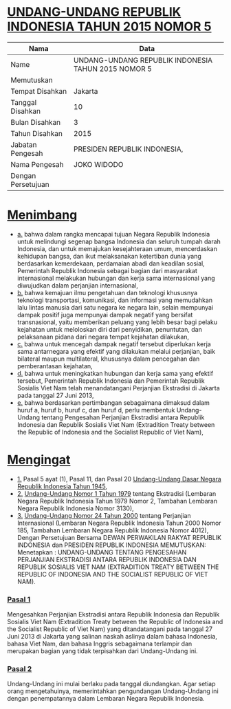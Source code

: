 # [UNDANG-UNDANG REPUBLIK INDONESIA TAHUN 2015 NOMOR 5](http://example.org/legal/document/uu/2015/5)

| Nama | Data |
| ------ | ----- |
|Name|UNDANG-UNDANG REPUBLIK INDONESIA TAHUN 2015 NOMOR 5|
|Memutuskan||
|Tempat Disahkan|Jakarta|
|Tanggal Disahkan|10|
|Bulan Disahkan|3|
|Tahun Disahkan|2015|
|Jabatan Pengesah|PRESIDEN REPUBLIK INDONESIA,|
|Nama Pengesah|JOKO WIDODO|
|Dengan Persetujuan||
# [Menimbang](http://example.org/legal/document/uu/2015/5/menimbang)

* [a.](http://example.org/legal/document/uu/2015/5/menimbang/point/a) bahwa dalam rangka mencapai tujuan Negara Republik Indonesia untuk melindungi segenap bangsa Indonesia dan seluruh tumpah darah Indonesia, dan untuk memajukan kesejahteraan umum, mencerdaskan kehidupan bangsa, dan ikut melaksanakan ketertiban dunia yang berdasarkan kemerdekaan, perdamaian abadi dan keadilan sosial, Pemerintah Republik Indonesia sebagai bagian dari masyarakat internasional melakukan hubungan dan kerja sama internasional yang diwujudkan dalam perjanjian internasional,
* [b.](http://example.org/legal/document/uu/2015/5/menimbang/point/b) bahwa kemajuan ilmu pengetahuan dan teknologi khususnya teknologi transportasi, komunikasi, dan informasi yang memudahkan lalu lintas manusia dari satu negara ke negara lain, selain mempunyai dampak positif juga mempunyai dampak negatif yang bersifat transnasional, yaitu memberikan peluang yang lebih besar bagi pelaku kejahatan untuk meloloskan diri dari penyidikan, penuntutan, dan pelaksanaan pidana dari negara tempat kejahatan dilakukan,
* [c.](http://example.org/legal/document/uu/2015/5/menimbang/point/c) bahwa untuk mencegah dampak negatif tersebut diperlukan kerja sama antarnegara yang efektif yang dilakukan melalui perjanjian, baik bilateral maupun multilateral, khususnya dalam pencegahan dan pemberantasan kejahatan,
* [d.](http://example.org/legal/document/uu/2015/5/menimbang/point/d) bahwa untuk meningkatkan hubungan dan kerja sama yang efektif tersebut, Pemerintah Republik Indonesia dan Pemerintah Republik Sosialis Viet Nam telah menandatangani Perjanjian Ekstradisi di Jakarta pada tanggal 27 Juni 2013,
* [e.](http://example.org/legal/document/uu/2015/5/menimbang/point/e) bahwa berdasarkan pertimbangan sebagaimana dimaksud dalam huruf a, huruf b, huruf c, dan huruf d, perlu membentuk Undang-Undang tentang Pengesahan Perjanjian Ekstradisi antara Republik Indonesia dan Republik Sosialis Viet Nam (Extradition Treaty between the Republic of Indonesia and the Socialist Republic of Viet Nam),
# [Mengingat](http://example.org/legal/document/uu/2015/5/mengingat)

* [1.](http://example.org/legal/document/uu/2015/5/mengingat/point/0001) Pasal 5 ayat (1), Pasal 11, dan Pasal 20 [Undang-Undang Dasar Negara Republik Indonesia Tahun 1945](http://example.org/legal/document/uu),
* [2.](http://example.org/legal/document/uu/2015/5/mengingat/point/0002) [Undang-Undang Nomor 1 Tahun 1979](http://example.org/legal/document/uu/1979/1) tentang Ekstradisi (Lembaran Negara Republik Indonesia Tahun 1979 Nomor 2, Tambahan Lembaran Negara Republik Indonesia Nomor 3130),
* [3.](http://example.org/legal/document/uu/2015/5/mengingat/point/0003) [Undang-Undang Nomor 24 Tahun 2000](http://example.org/legal/document/uu/2000/24) tentang Perjanjian Internasional (Lembaran Negara Republik Indonesia Tahun 2000 Nomor 185, Tambahan Lembaran Negara Republik Indonesia Nomor 4012), Dengan Persetujuan Bersama DEWAN PERWAKILAN RAKYAT REPUBLIK INDONESIA dan PRESIDEN REPUBLIK INDONESIA MEMUTUSKAN: Menetapkan : UNDANG-UNDANG TENTANG PENGESAHAN PERJANJIAN EKSTRADISI ANTARA REPUBLIK INDONESIA DAN REPUBLIK SOSIALIS VIET NAM (EXTRADITION TREATY BETWEEN THE REPUBLIC OF INDONESIA AND THE SOCIALIST REPUBLIC OF VIET NAM).

### [Pasal 1](http://example.org/legal/document/uu/2015/5/pasal/0001)
Mengesahkan Perjanjian Ekstradisi antara Republik Indonesia dan Republik Sosialis Viet Nam (Extradition Treaty between the Republic of Indonesia and the Socialist Republic of Viet Nam) yang ditandatangani pada tanggal 27 Juni 2013 di Jakarta yang salinan naskah aslinya dalam bahasa Indonesia, bahasa Viet Nam, dan bahasa Inggris sebagaimana terlampir dan merupakan bagian yang tidak terpisahkan dari Undang-Undang ini.


### [Pasal 2](http://example.org/legal/document/uu/2015/5/pasal/0002)
Undang-Undang ini mulai berlaku pada tanggal diundangkan. Agar setiap orang mengetahuinya, memerintahkan pengundangan Undang-Undang ini dengan penempatannya dalam Lembaran Negara Republik Indonesia.
